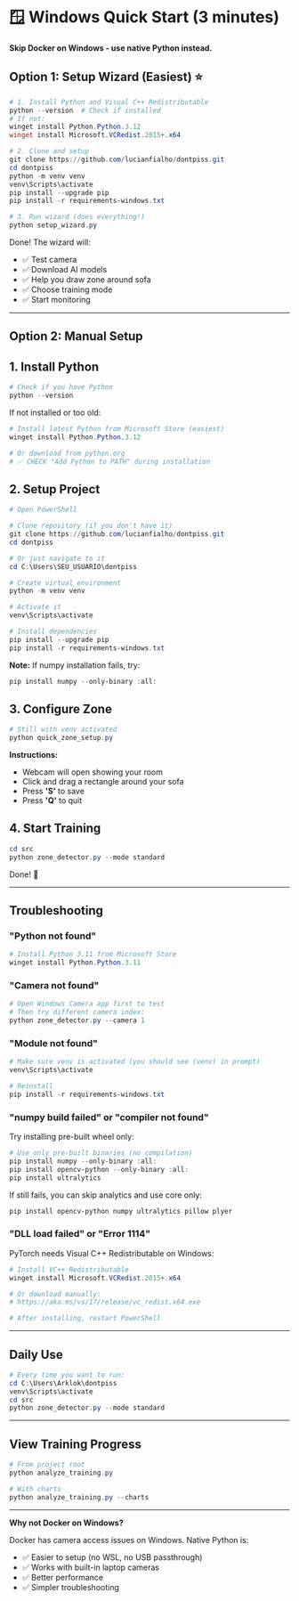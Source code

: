 # 🪟 Windows Quick Start (3 minutes)

**Skip Docker on Windows - use native Python instead.**

## Option 1: Setup Wizard (Easiest) ⭐

```powershell
# 1. Install Python and Visual C++ Redistributable
python --version  # Check if installed
# If not:
winget install Python.Python.3.12
winget install Microsoft.VCRedist.2015+.x64

# 2. Clone and setup
git clone https://github.com/lucianfialho/dontpiss.git
cd dontpiss
python -m venv venv
venv\Scripts\activate
pip install --upgrade pip
pip install -r requirements-windows.txt

# 3. Run wizard (does everything!)
python setup_wizard.py
```

Done! The wizard will:
- ✅ Test camera
- ✅ Download AI models
- ✅ Help you draw zone around sofa
- ✅ Choose training mode
- ✅ Start monitoring

---

## Option 2: Manual Setup

## 1. Install Python

```powershell
# Check if you have Python
python --version
```

If not installed or too old:
```powershell
# Install latest Python from Microsoft Store (easiest)
winget install Python.Python.3.12

# Or download from python.org
# ✅ CHECK "Add Python to PATH" during installation
```

## 2. Setup Project

```powershell
# Open PowerShell

# Clone repository (if you don't have it)
git clone https://github.com/lucianfialho/dontpiss.git
cd dontpiss

# Or just navigate to it
cd C:\Users\SEU_USUARIO\dontpiss

# Create virtual environment
python -m venv venv

# Activate it
venv\Scripts\activate

# Install dependencies
pip install --upgrade pip
pip install -r requirements-windows.txt
```

**Note:** If numpy installation fails, try:
```powershell
pip install numpy --only-binary :all:
```

## 3. Configure Zone

```powershell
# Still with venv activated
python quick_zone_setup.py
```

**Instructions:**
- Webcam will open showing your room
- Click and drag a rectangle around your sofa
- Press **'S'** to save
- Press **'Q'** to quit

## 4. Start Training

```powershell
cd src
python zone_detector.py --mode standard
```

Done! 🎉

---

## Troubleshooting

### "Python not found"

```powershell
# Install Python 3.11 from Microsoft Store
winget install Python.Python.3.11
```

### "Camera not found"

```powershell
# Open Windows Camera app first to test
# Then try different camera index:
python zone_detector.py --camera 1
```

### "Module not found"

```powershell
# Make sure venv is activated (you should see (venv) in prompt)
venv\Scripts\activate

# Reinstall
pip install -r requirements-windows.txt
```

### "numpy build failed" or "compiler not found"

Try installing pre-built wheel only:

```powershell
# Use only pre-built binaries (no compilation)
pip install numpy --only-binary :all:
pip install opencv-python --only-binary :all:
pip install ultralytics
```

If still fails, you can skip analytics and use core only:
```powershell
pip install opencv-python numpy ultralytics pillow plyer
```

### "DLL load failed" or "Error 1114"

PyTorch needs Visual C++ Redistributable on Windows:

```powershell
# Install VC++ Redistributable
winget install Microsoft.VCRedist.2015+.x64

# Or download manually:
# https://aka.ms/vs/17/release/vc_redist.x64.exe

# After installing, restart PowerShell
```

---

## Daily Use

```powershell
# Every time you want to run:
cd C:\Users\Arklok\dontpiss
venv\Scripts\activate
cd src
python zone_detector.py --mode standard
```

---

## View Training Progress

```powershell
# From project root
python analyze_training.py

# With charts
python analyze_training.py --charts
```

---

**Why not Docker on Windows?**

Docker has camera access issues on Windows. Native Python is:
- ✅ Easier to setup (no WSL, no USB passthrough)
- ✅ Works with built-in laptop cameras
- ✅ Better performance
- ✅ Simpler troubleshooting

